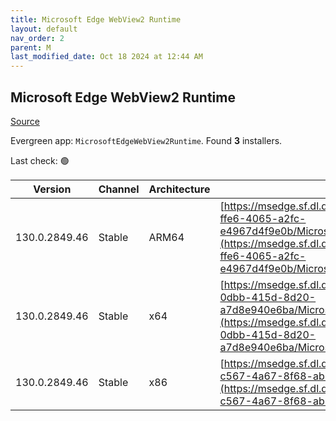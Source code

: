 ```yaml
---
title: Microsoft Edge WebView2 Runtime
layout: default
nav_order: 2
parent: M
last_modified_date: Oct 18 2024 at 12:44 AM
---
```


## Microsoft Edge WebView2 Runtime

[Source](https://developer.microsoft.com/en-us/microsoft-edge/webview2/)

Evergreen app: `MicrosoftEdgeWebView2Runtime`. Found **3** installers.

Last check: 🟢

| Version       | Channel | Architecture | URI                                                                                                                                                                                                                                                                                                                            |
| ------------- | ------- | ------------ | ------------------------------------------------------------------------------------------------------------------------------------------------------------------------------------------------------------------------------------------------------------------------------------------------------------------------------ |
| 130.0.2849.46 | Stable  | ARM64        | [https://msedge.sf.dl.delivery.mp.microsoft.com/filestreamingservice/files/e9b98835-ffe6-4065-a2fc-e4967d4f9e0b/MicrosoftEdgeWebView2RuntimeInstallerARM64.exe](https://msedge.sf.dl.delivery.mp.microsoft.com/filestreamingservice/files/e9b98835-ffe6-4065-a2fc-e4967d4f9e0b/MicrosoftEdgeWebView2RuntimeInstallerARM64.exe) |
| 130.0.2849.46 | Stable  | x64          | [https://msedge.sf.dl.delivery.mp.microsoft.com/filestreamingservice/files/c0f61e34-0dbb-415d-8d20-a7d8e940e6ba/MicrosoftEdgeWebView2RuntimeInstallerX64.exe](https://msedge.sf.dl.delivery.mp.microsoft.com/filestreamingservice/files/c0f61e34-0dbb-415d-8d20-a7d8e940e6ba/MicrosoftEdgeWebView2RuntimeInstallerX64.exe)     |
| 130.0.2849.46 | Stable  | x86          | [https://msedge.sf.dl.delivery.mp.microsoft.com/filestreamingservice/files/4297cee0-c567-4a67-8f68-ab7db7e36d2f/MicrosoftEdgeWebView2RuntimeInstallerX86.exe](https://msedge.sf.dl.delivery.mp.microsoft.com/filestreamingservice/files/4297cee0-c567-4a67-8f68-ab7db7e36d2f/MicrosoftEdgeWebView2RuntimeInstallerX86.exe)     |

